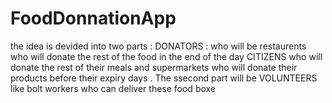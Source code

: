 # FoodDonnationApp
the idea is devided into two parts : DONATORS : who will be restaurents who will donate the rest of the food in the end of the day CITIZENS who will donate the rest of their meals and supermarkets who will donate their products before their expiry days . The ssecond part will be VOLUNTEERS like bolt workers who can deliver these food boxe 

